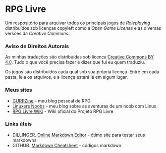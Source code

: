 # RPG Livre
Um respositório para arquivar todos os principais jogos de _Roleplaying_ distribuídos sob licenças copyleft como a _Open Game License_ e as diversas versões da _Creative Commons_.

### Aviso de Direitos Autorais
As minhas traduções são distribuídas sob licença [Creative Commons BY 4.0](./LICENSE.txt). Tudo o que você precisa fazer é dizer que fui eu quem traduziu.

Os jogos são distribuídos cada qual sob sua própria licença. Entre em cada pasta, leia os arquivos, e a licença estará lá em algum lugar.

### Meus sites
* [GURPZine](https://www.gurpzine.com.br) - meu blog pessoal de RPG
* [Linuxers Noobs](http://linuxernoob.blogspot.com) - meu blog sobre as aventuras de um noob com Linux
* [RPG Livre WiKi](https://rpg.miraheze.org) - Wiki oficial do Projeto RPG Livre

### Links úteis
* DILLINGER. [Online Markdown Editor](https://dillinger.io) - ótimo site para testar seus markdowns
* GITHUB. [Markdown Cheatsheet](https://github.com/adam-p/markdown-here/wiki/Markdown-Cheatsheet) - códigos markdown
